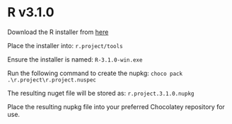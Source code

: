 # R v3.1.0

Download the R installer from [here](https://github.com/leewilson86/windows-installers/raw/master/installers/r/R-3.1.0-win.exe)

Place the installer into: `r.project/tools`

Ensure the installer is named: `R-3.1.0-win.exe`

Run the following command to create the nupkg: `choco pack .\r.project\r.project.nuspec`

The resulting nuget file will be stored as: `r.project.3.1.0.nupkg`

Place the resulting nupkg file into your preferred Chocolatey repository for use.
